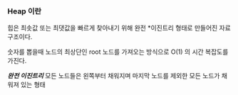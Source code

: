 ### Heap 이란

힙은 최솟값 또는 최댓값을 빠르게 찾아내기 위해 완전 *이진트리 형태로 만들어진 자료 구조이다.

숫자를 뽑을때 노드의 최상단인 root 노드를 가져오는 방식으로 O(1) 의 시간 복잡도를 가진다.

***완전 이진트리***
모든 노드들은 왼쪽부터 채워지며 마지막 노드를 제외한 모든 노드가 채워져 있는 형태
